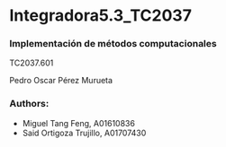# Integradora5.3_TC2037

### Implementación de métodos computacionales

TC2037.601

Pedro Oscar Pérez Murueta

### Authors:
- Miguel Tang Feng, A01610836
- Said Ortigoza Trujillo, A01707430
